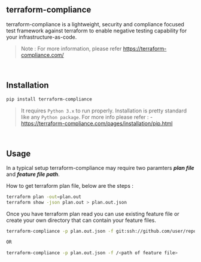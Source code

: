 ## terraform-compliance

terraform-compliance is a lightweight, security and compliance focused test framework against terraform to enable negative testing capability for your infrastructure-as-code.

>Note : For more information, please refer https://terraform-compliance.com/

<br>


## Installation


```sh
pip install terraform-compliance
```

> It requires `Python 3.x` to run properly. Installation is pretty standard like any `Python package`. For more info please refer : - https://terraform-compliance.com/pages/installation/pip.html

<br>

## Usage

In a typical setup terraform-compliance may require two paramters ***plan file*** and ***feature file path***.

How to get terraform plan file, below are the steps : 

```sh
terraform plan -out=plan.out
terraform show -json plan.out > plan.out.json
```

Once you have terraform plan read you can use existing feature file or create your own directory that can contain your feature files.

```sh
terraform-compliance -p plan.out.json -f git:ssh://github.com/user/repo.git//directory?ref=v1.0.0

OR

terraform-compliance -p plan.out.json -f /<path of feature file>
```